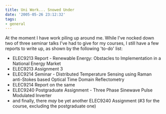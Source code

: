 ```yaml
---
title: Uni Work... Snowed Under
date: '2005-05-26 23:12:32'
tags:
- general
---
```


At the moment I have work piling up around me. While I've nocked down two of three seminar talks I've had to give for my courses, I still have a few reports to write up, as shown by the following 'to-do' list:

* ELEC9213 Report - Renewable Energy: Obstacles to Implementation in a National Energy Market
* ELEC9213 Assignment 3
* ELEC9214 Seminar - Distributed Temperature Sensing using Raman anti-Stokes based Optical Time Domain Reflectometry
* ELEC9214 Report on the same
* ELEC9240 Postgraduate Assignment - Three Phase Sinewave Pulse Modulated Inverter
* and finally, there *may* be yet another ELEC9240 Assignment (#3 for the course, excluding the postgraduate one)
